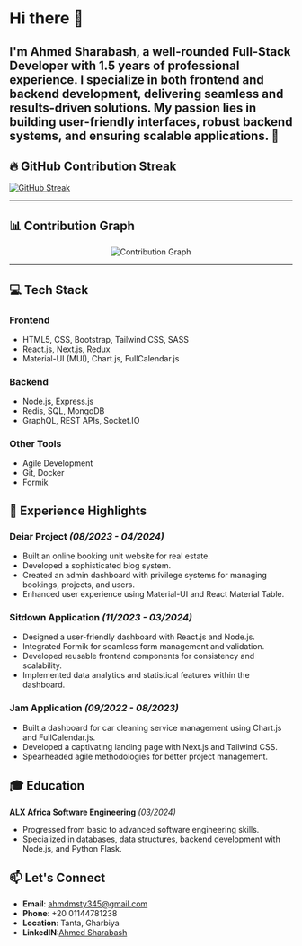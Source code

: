 # Hi there 👋

I'm **Ahmed Sharabash**, a well-rounded Full-Stack Developer with 1.5 years of professional experience. I specialize in both frontend and backend development, delivering seamless and results-driven solutions. My passion lies in building user-friendly interfaces, robust backend systems, and ensuring scalable applications. 🚀
---

## 🔥 GitHub Contribution Streak

[![GitHub Streak](https://github-readme-streak-stats.herokuapp.com?user=ahmed20210&theme=dark)](https://git.io/streak-stats)

---
<!--
## 🧮 GitHub Stats

<p align="center">
  <img src="https://github-readme-stats.vercel.app/api?username=ahmed20210&show_icons=true&theme=tokyonight" alt="GitHub Stats" />
</p>

---
-->

## 📊 Contribution Graph

<p align="center">
  <img src="https://github-readme-activity-graph.vercel.app/graph?username=ahmed20210&theme=tokyo-night" alt="Contribution Graph" />
</p>

---



## 💻 Tech Stack

### **Frontend**
- HTML5, CSS, Bootstrap, Tailwind CSS, SASS
- React.js, Next.js, Redux
- Material-UI (MUI), Chart.js, FullCalendar.js

### **Backend**
- Node.js, Express.js
- Redis, SQL, MongoDB
- GraphQL, REST APIs, Socket.IO

### **Other Tools**
- Agile Development
- Git, Docker
- Formik

## 🌟 Experience Highlights

### **Deiar Project** *(08/2023 - 04/2024)*
- Built an online booking unit website for real estate.
- Developed a sophisticated blog system.
- Created an admin dashboard with privilege systems for managing bookings, projects, and users.
- Enhanced user experience using Material-UI and React Material Table.

### **Sitdown Application** *(11/2023 - 03/2024)*
- Designed a user-friendly dashboard with React.js and Node.js.
- Integrated Formik for seamless form management and validation.
- Developed reusable frontend components for consistency and scalability.
- Implemented data analytics and statistical features within the dashboard.

### **Jam Application** *(09/2022 - 08/2023)*
- Built a dashboard for car cleaning service management using Chart.js and FullCalendar.js.
- Developed a captivating landing page with Next.js and Tailwind CSS.
- Spearheaded agile methodologies for better project management.

## 🎓 Education
**ALX Africa Software Engineering** *(03/2024)*
- Progressed from basic to advanced software engineering skills.
- Specialized in databases, data structures, backend development with Node.js, and Python Flask.

## 📫 Let's Connect
- **Email**: [ahmdmsty345@gmail.com](mailto:ahmdmsty345@gmail.com)
- **Phone**: +20 01144781238
- **Location**: Tanta, Gharbiya
- **LinkedIN**:[Ahmed Sharabash](https://www.linkedin.com/in/ahmedsharabash)

